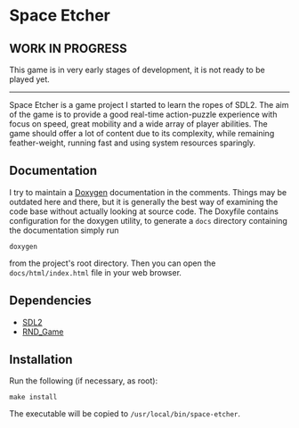 # Space Etcher

## WORK IN PROGRESS

This game is in very early stages of development, it is not ready to be played yet.

---

Space Etcher is a game project I started to learn the ropes of SDL2.
The aim of the game is to provide a good real-time action-puzzle experience with
focus on speed, great mobility and a wide array of player abilities. The game should
offer a lot of content due to its complexity, while remaining feather-weight, running
fast and using system resources sparingly.

## Documentation

I try to maintain a [Doxygen](https://www.doxygen.nl) documentation in the comments.
Things may be outdated here and there, but it is generally the best way of examining
the code base without actually looking at source code. The Doxyfile contains configuration
for the doxygen utility, to generate a `docs` directory containing the documentation
simply run

    doxygen

from the project's root directory. Then you can open the `docs/html/index.html` file
in your web browser.

## Dependencies

- [SDL2](https://libsdl.org)
- [RND\_Game](https://github.com/randoragon/randoutils/tree/master/c-libs/game)

## Installation

Run the following (if necessary, as root):

    make install

The executable will be copied to `/usr/local/bin/space-etcher`.
